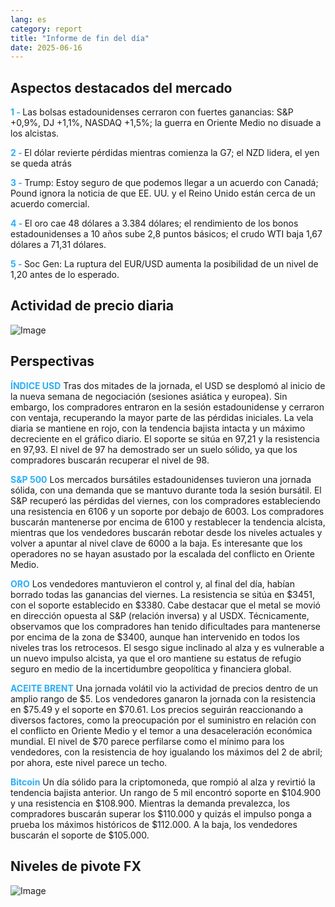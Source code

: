 ```yaml
---
lang: es
category: report
title: "Informe de fin del día"
date: 2025-06-16
---
```



<h2>Aspectos destacados del mercado</h2>
<strong style="color: #2caef7;">1 - </strong> Las bolsas estadounidenses cerraron con fuertes ganancias: S&P +0,9%, DJ +1,1%, NASDAQ +1,5%; la guerra en Oriente Medio no disuade a los alcistas.

<strong style="color: #2caef7;">2 - </strong> El dólar revierte pérdidas mientras comienza la G7; el NZD lidera, el yen se queda atrás

<strong style="color: #2caef7;">3 - </strong> Trump: Estoy seguro de que podemos llegar a un acuerdo con Canadá; Pound ignora la noticia de que EE. UU. y el Reino Unido están cerca de un acuerdo comercial.

<strong style="color: #2caef7;">4 - </strong> El oro cae 48 dólares a 3.384 dólares; el rendimiento de los bonos estadounidenses a 10 años sube 2,8 puntos básicos; el crudo WTI baja 1,67 dólares a 71,31 dólares.

<strong style="color: #2caef7;">5 - </strong> Soc Gen: La ruptura del EUR/USD aumenta la posibilidad de un nivel de 1,20 antes de lo esperado.



<h2>Actividad de precio diaria</h2>
<img src="https://markleighedu.github.io/img/Jun-2025/16-Jun-2025/price.jpg" alt="Image"/>

<h2>Perspectivas</h2>
<strong style="color: #2caef7;">ÍNDICE USD</strong> Tras dos mitades de la jornada, el USD se desplomó al inicio de la nueva semana de negociación (sesiones asiática y europea). Sin embargo, los compradores entraron en la sesión estadounidense y cerraron con ventaja, recuperando la mayor parte de las pérdidas iniciales. La vela diaria se mantiene en rojo, con la tendencia bajista intacta y un máximo decreciente en el gráfico diario. El soporte se sitúa en 97,21 y la resistencia en 97,93. El nivel de 97 ha demostrado ser un suelo sólido, ya que los compradores buscarán recuperar el nivel de 98.

<strong style="color: #2caef7;">S&P 500</strong> Los mercados bursátiles estadounidenses tuvieron una jornada sólida, con una demanda que se mantuvo durante toda la sesión bursátil. El S&P recuperó las pérdidas del viernes, con los compradores estableciendo una resistencia en 6106 y un soporte por debajo de 6003. Los compradores buscarán mantenerse por encima de 6100 y restablecer la tendencia alcista, mientras que los vendedores buscarán rebotar desde los niveles actuales y volver a apuntar al nivel clave de 6000 a la baja. Es interesante que los operadores no se hayan asustado por la escalada del conflicto en Oriente Medio.

<strong style="color: #2caef7;">ORO</strong> Los vendedores mantuvieron el control y, al final del día, habían borrado todas las ganancias del viernes. La resistencia se sitúa en $3451, con el soporte establecido en $3380. Cabe destacar que el metal se movió en dirección opuesta al S&P (relación inversa) y al USDX. Técnicamente, observamos que los compradores han tenido dificultades para mantenerse por encima de la zona de $3400, aunque han intervenido en todos los niveles tras los retrocesos. El sesgo sigue inclinado al alza y es vulnerable a un nuevo impulso alcista, ya que el oro mantiene su estatus de refugio seguro en medio de la incertidumbre geopolítica y financiera global.

<strong style="color: #2caef7;">ACEITE BRENT</strong> Una jornada volátil vio la actividad de precios dentro de un amplio rango de $5. Los vendedores ganaron la jornada con la resistencia en $75.49 y el soporte en $70.61. Los precios seguirán reaccionando a diversos factores, como la preocupación por el suministro en relación con el conflicto en Oriente Medio y el temor a una desaceleración económica mundial. El nivel de $70 parece perfilarse como el mínimo para los vendedores, con la resistencia de hoy igualando los máximos del 2 de abril; por ahora, este nivel parece un techo.

<strong style="color: #2caef7;">Bitcoin</strong> Un día sólido para la criptomoneda, que rompió al alza y revirtió la tendencia bajista anterior. Un rango de 5 mil encontró soporte en $104.900 y una resistencia en $108.900. Mientras la demanda prevalezca, los compradores buscarán superar los $110.000 y quizás el impulso ponga a prueba los máximos históricos de $112.000. A la baja, los vendedores buscarán el soporte de $105.000.



<h2>Niveles de pivote FX</h2>
<img src="https://markleighedu.github.io/img/Jun-2025/16-Jun-2025/pivot.jpg" alt="Image"/>